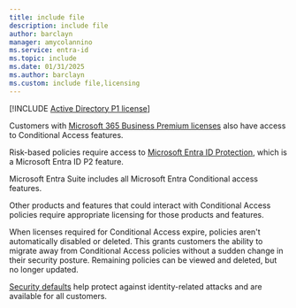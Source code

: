```yaml
---
title: include file
description: include file
author: barclayn
manager: amycolannino
ms.service: entra-id
ms.topic: include
ms.date: 01/31/2025
ms.author: barclayn
ms.custom: include file,licensing
---
```


[!INCLUDE [Active Directory P1 license](~/includes/entra-p1-license.md)]

Customers with [Microsoft 365 Business Premium licenses](/office365/servicedescriptions/office-365-service-descriptions-technet-library) also have access to Conditional Access features. 

Risk-based policies require access to [Microsoft Entra ID Protection](~/id-protection/overview-identity-protection.md), which is a Microsoft Entra ID P2 feature.

Microsoft Entra Suite includes all Microsoft Entra Conditional access features.

Other products and features that could interact with Conditional Access policies require appropriate licensing for those products and features.

When licenses required for Conditional Access expire, policies aren't automatically disabled or deleted. This grants customers the ability to migrate away from Conditional Access policies without a sudden change in their security posture. Remaining policies can be viewed and deleted, but no longer updated. 

[Security defaults](~/fundamentals/security-defaults.md) help protect against identity-related attacks and are available for all customers.  
